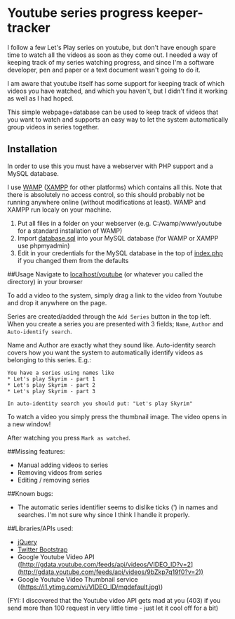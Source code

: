 Youtube series progress keeper-tracker
===============================================
I follow a few Let's Play series on youtube, but don't have enough spare time 
to watch all the videos as soon as they come out. I needed a way of keeping track
of my series watching progress, and since I'm a software developer, pen and paper
or a text document wasn't going to do it.

I am aware that youtube itself has some support for keeping track of which videos you
have watched, and which you haven't, but I didn't find it working as well as I had hoped.

This simple webpage+database can be used to keep track of videos that you want to watch
and supports an easy way to let the system automatically group videos in series together.

## Installation
In order to use this you must have a webserver with PHP support and a MySQL database.

I use [WAMP](http://www.wampserver.com/en/) ([XAMPP](http://www.apachefriends.org/en/xampp.html) for other platforms) which contains all this.
Note that there is absolutely no access control, so this should probably not be running anywhere online (without modifications at least). WAMP and XAMPP run localy on your machine.

1. Put all files in a folder on your webserver (e.g. C:/wamp/www/youtube for a standard installation of WAMP)
2. Import [database.sql](./database.sql) into your MySQL database (for WAMP or XAMPP use phpmyadmin)
3. Edit in your credentials for the MySQL database in the top of [index.php](./index.php) if you changed them from the defaults

##Usage
Navigate to [localhost/youtube](http://localhost/youtube) (or whatever you called the directory) in your browser

To add a video to the system, simply drag a link to the video from Youtube and drop it anywhere on the page.

Series are created/added through the `Add Series` button in the top left. When you create a series you are presented with 3 fields;
`Name`, `Author` and `Auto-identify search`.

Name and Author are exactly what they sound like. Auto-identity search covers how you want 
the system to automatically identify videos as belonging to this series. E.g.:

```
You have a series using names like
* Let's play Skyrim - part 1
* Let's play Skyrim - part 2
* Let's play Skyrim - part 3

In auto-identity search you should put: "Let's play Skyrim"
```

To watch a video you simply press the thumbnail image. The video opens in a new window!

After watching you press `Mark as watched`.

##Missing features:

* Manual adding videos to series
* Removing videos from series
* Editing / removing series

##Known bugs:

* The automatic series identifier seems to dislike ticks (') in names and searches. I'm not sure why since I think I handle it properly.

##Libraries/APIs used:

* [jQuery](http://jquery.com/)
* [Twitter Bootstrap](http://getbootstrap.com/)
* Google Youtube Video API ([http://gdata.youtube.com/feeds/api/videos/VIDEO_ID?v=2](http://gdata.youtube.com/feeds/api/videos/9bZkp7q19f0?v=2))
* Google Youtube Video Thumbnail service ([(https://i1.ytimg.com/vi/VIDEO_ID/mqdefault.jpg)](https://i1.ytimg.com/vi/9bZkp7q19f0/mqdefault.jpg))

(FYI: I discovered that the Youtube video API gets mad at you (403) if you send more than 100 request in very little time - just let it cool off for a bit)


